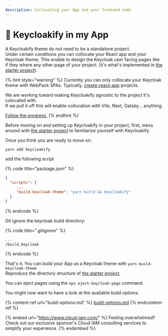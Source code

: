 ```yaml
---
description: Collocating your App and your frontend code
---
```


# 🔩 Keycloakify in my App

A Keycloakify theme do not need to be a standalone project.\
Under certain conditions you can collocate your React app and your Keycloak theme. This enable to design the Keycloak user facing pages like if they where any other page of your project.  (it's what's implemented in [the starter project](https://github.com/keycloakify/keycloakify-starter)).

{% hint style="warning" %}
Currently you can only collocate your Keycloak theme with WebPack SPAs. Typically, [create-react-app](https://create-react-app.dev/) projects. &#x20;

We are working toward making Keycloakify agnostic to the project it's colocated with.  \
If we pull it off this will enable collocation with Vite, Next, Gatsby... anything. &#x20;

[Follow the progress.](https://github.com/keycloakify/keycloakify/pull/275)
{% endhint %}

Before moving on and setting up Keycloakify in your project, first, mess around with [the starter project](https://github.com/codegouvfr/keycloakify-starter) to familiarize yourself with Keycloakify.

Once you think you are ready to move on:

```bash
yarn add keycloakify
```

add the following script

{% code title="package.json" %}
```json
{
  "scripts": {
     ...
     "build-keycloak-theme": "yarn build && keycloakify"
  }
}
```
{% endcode %}

Git ignore the keycloak build directory:

{% code title=".gitignore" %}
```diff
...
/build_keycloak
```
{% endcode %}

That's it. You can build your App as a Keycloak theme with `yarn build-keycloak-theme`\
Reproduce the directory structure of [the starter project](https://github.com/codegouvfr/keycloakify-starter).

You can eject pages using the `npx eject-keycloak-page` command.&#x20;

You might now want to have a look at the available build options:

{% content-ref url="build-options.md" %}
[build-options.md](build-options.md)
{% endcontent-ref %}

{% embed url="https://www.cloud-iam.com/" %}
Feeling overwhelmed? Check out our exclusive sponsor's Cloud IAM consulting services to simplify your experience.
{% endembed %}
